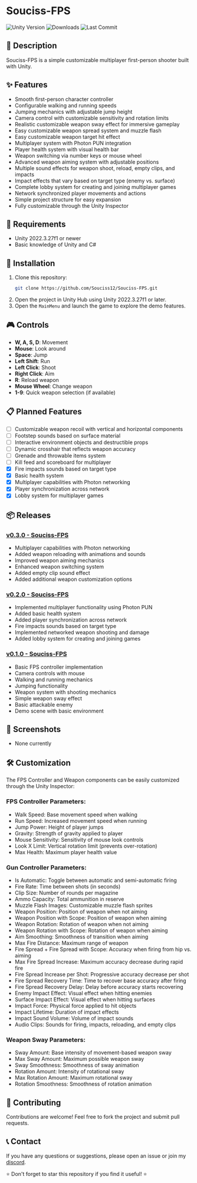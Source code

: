 # Souciss-FPS

<img alt="Unity Version" src="https://img.shields.io/badge/Unity-2022.3.27f1-blue.svg"> <img alt="Downloads" src="https://img.shields.io/github/downloads/Souciss12/Souciss-FPS/total"> <img alt="Last Commit" src="https://img.shields.io/github/last-commit/Souciss12/Souciss-FPS">

## 📝 Description
Souciss-FPS is a simple customizable multiplayer first-person shooter built with Unity.

## ✨ Features
- Smooth first-person character controller
- Configurable walking and running speeds
- Jumping mechanics with adjustable jump height
- Camera control with customizable sensitivity and rotation limits
- Realistic customizable weapon sway effect for immersive gameplay
- Easy customizable weapon spread system and muzzle flash
- Easy customizable weapon target hit effect
- Multiplayer system with Photon PUN integration
- Player health system with visual health bar
- Weapon switching via number keys or mouse wheel
- Advanced weapon aiming system with adjustable positions
- Multiple sound effects for weapon shoot, reload, empty clips, and impacts
- Impact effects that vary based on target type (enemy vs. surface)
- Complete lobby system for creating and joining multiplayer games
- Network synchronized player movements and actions
- Simple project structure for easy expansion
- Fully customizable through the Unity Inspector

## 🔧 Requirements
- Unity 2022.3.27f1 or newer
- Basic knowledge of Unity and C#

## 🚀 Installation
1. Clone this repository:
   ```bash
   git clone https://github.com/Souciss12/Souciss-FPS.git
   ```
2. Open the project in Unity Hub using Unity 2022.3.27f1 or later.
3. Open the `MainMenu` and launch the game to explore the demo features.

## 🎮 Controls
- **W, A, S, D**: Movement
- **Mouse**: Look around
- **Space**: Jump
- **Left Shift**: Run
- **Left Click**: Shoot
- **Right Click**: Aim
- **R**: Reload weapon
- **Mouse Wheel**: Change weapon
- **1-9**: Quick weapon selection (if available)

## 📋 Planned Features
- [ ] Customizable weapon recoil with vertical and horizontal components
- [ ] Footstep sounds based on surface material
- [ ] Interactive environment objects and destructible props
- [ ] Dynamic crosshair that reflects weapon accuracy
- [ ] Grenade and throwable items system
- [ ] Kill feed and scoreboard for multiplayer
- [x] Fire impacts sounds based on target type
- [x] Basic health system
- [x] Multiplayer capabilities with Photon networking
- [x] Player synchronization across network
- [x] Lobby system for multiplayer games

## 📦 Releases
### [v0.3.0 - Souciss-FPS](https://github.com/Souciss12/Souciss-FPS/releases/tag/v0.3.0)
- Multiplayer capabilities with Photon networking
- Added weapon reloading with animations and sounds
- Improved weapon aiming mechanics
- Enhanced weapon switching system
- Added empty clip sound effect
- Added additional weapon customization options

### [v0.2.0 - Souciss-FPS](https://github.com/Souciss12/Souciss-FPS/releases/tag/v0.2.0)
- Implemented multiplayer functionality using Photon PUN
- Added basic health system
- Added player synchronization across network
- Fire impacts sounds based on target type
- Implemented networked weapon shooting and damage
- Added lobby system for creating and joining games

### [v0.1.0 - Souciss-FPS](https://github.com/Souciss12/Souciss-FPS/releases/tag/v0.1.0)
- Basic FPS controller implementation
- Camera controls with mouse
- Walking and running mechanics
- Jumping functionality
- Weapon system with shooting mechanics
- Simple weapon sway effect
- Basic attackable enemy
- Demo scene with basic environment

## 📸 Screenshots
- None currently

## 🛠 Customization
The FPS Controller and Weapon components can be easily customized through the Unity Inspector:

### FPS Controller Parameters:
- Walk Speed: Base movement speed when walking
- Run Speed: Increased movement speed when running
- Jump Power: Height of player jumps
- Gravity: Strength of gravity applied to player
- Mouse Sensitivity: Sensitivity of mouse look controls
- Look X Limit: Vertical rotation limit (prevents over-rotation)
- Max Health: Maximum player health value

### Gun Controller Parameters:
- Is Automatic: Toggle between automatic and semi-automatic firing
- Fire Rate: Time between shots (in seconds)
- Clip Size: Number of rounds per magazine
- Ammo Capacity: Total ammunition in reserve
- Muzzle Flash Images: Customizable muzzle flash sprites
- Weapon Position: Position of weapon when not aiming
- Weapon Position with Scope: Position of weapon when aiming
- Weapon Rotation: Rotation of weapon when not aiming
- Weapon Rotation with Scope: Rotation of weapon when aiming
- Aim Smoothing: Smoothness of transition when aiming
- Max Fire Distance: Maximum range of weapon
- Fire Spread + Fire Spread with Scope: Accuracy when firing from hip vs. aiming
- Max Fire Spread Increase: Maximum accuracy decrease during rapid fire
- Fire Spread Increase per Shot: Progressive accuracy decrease per shot
- Fire Spread Recovery Time: Time to recover base accuracy after firing
- Fire Spread Recovery Delay: Delay before accuracy starts recovering
- Enemy Impact Effect: Visual effect when hitting enemies
- Surface Impact Effect: Visual effect when hitting surfaces
- Impact Force: Physical force applied to hit objects
- Impact Lifetime: Duration of impact effects
- Impact Sound Volume: Volume of impact sounds
- Audio Clips: Sounds for firing, impacts, reloading, and empty clips

### Weapon Sway Parameters:
- Sway Amount: Base intensity of movement-based weapon sway
- Max Sway Amount: Maximum possible weapon sway
- Sway Smoothness: Smoothness of sway animation
- Rotation Amount: Intensity of rotational sway
- Max Rotation Amount: Maximum rotational sway
- Rotation Smoothness: Smoothness of rotation animation

## 🤝 Contributing
Contributions are welcome! Feel free to fork the project and submit pull requests.

## 📞 Contact
If you have any questions or suggestions, please open an issue or join my [discord](https://discord.com/invite/fe2RfUPkBu).

⭐ Don't forget to star this repository if you find it useful! ⭐